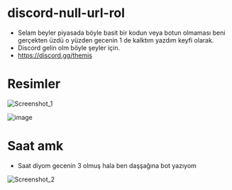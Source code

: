 # discord-null-url-rol
- Selam beyler piyasada böyle basit bir kodun veya botun olmaması beni gerçekten üzdü o yüzden gecenin 1 de kalktım yazdım keyfi olarak.
- Discord gelin olm böyle şeyler için.
- https://discord.gg/themis


# Resimler 

![Screenshot_1](https://github.com/This-null/discord-null-url-rol/assets/60463845/c7551bef-df2e-43df-b265-b42f45b6a45b)

![image](https://github.com/This-null/discord-null-url-rol/assets/60463845/3c7b338d-2fdd-4a32-9a8d-652d66ad48a6)
# Saat amk
- Saat diyom gecenin 3 olmuş hala ben daşşağına bot yazıyom
  
![Screenshot_2](https://github.com/This-null/discord-null-url-rol/assets/60463845/d210ab99-0da9-458e-a1c2-eff7ecfdc5cc)
